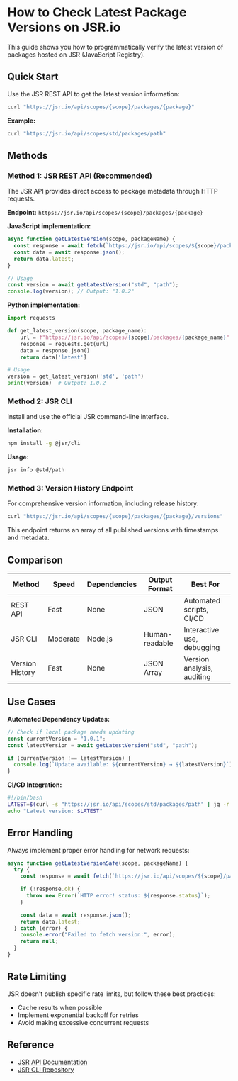 # How to Check Latest Package Versions on JSR.io

This guide shows you how to programmatically verify the latest version of packages hosted on JSR (JavaScript Registry).

## Quick Start

Use the JSR REST API to get the latest version information:

```bash
curl "https://jsr.io/api/scopes/{scope}/packages/{package}"
```

**Example:**

```bash
curl "https://jsr.io/api/scopes/std/packages/path"
```

## Methods

### Method 1: JSR REST API (Recommended)

The JSR API provides direct access to package metadata through HTTP requests.

**Endpoint:** `https://jsr.io/api/scopes/{scope}/packages/{package}`

**JavaScript implementation:**

```javascript
async function getLatestVersion(scope, packageName) {
  const response = await fetch(`https://jsr.io/api/scopes/${scope}/packages/${packageName}`);
  const data = await response.json();
  return data.latest;
}

// Usage
const version = await getLatestVersion("std", "path");
console.log(version); // Output: "1.0.2"
```

**Python implementation:**

```python
import requests

def get_latest_version(scope, package_name):
    url = f"https://jsr.io/api/scopes/{scope}/packages/{package_name}"
    response = requests.get(url)
    data = response.json()
    return data['latest']

# Usage
version = get_latest_version('std', 'path')
print(version)  # Output: 1.0.2
```

### Method 2: JSR CLI

Install and use the official JSR command-line interface.

**Installation:**

```bash
npm install -g @jsr/cli
```

**Usage:**

```bash
jsr info @std/path
```

### Method 3: Version History Endpoint

For comprehensive version information, including release history:

```bash
curl "https://jsr.io/api/scopes/{scope}/packages/{package}/versions"
```

This endpoint returns an array of all published versions with timestamps and metadata.

## Comparison

| Method          | Speed    | Dependencies | Output Format  | Best For                   |
| --------------- | -------- | ------------ | -------------- | -------------------------- |
| REST API        | Fast     | None         | JSON           | Automated scripts, CI/CD   |
| JSR CLI         | Moderate | Node.js      | Human-readable | Interactive use, debugging |
| Version History | Fast     | None         | JSON Array     | Version analysis, auditing |

## Use Cases

**Automated Dependency Updates:**

```javascript
// Check if local package needs updating
const currentVersion = "1.0.1";
const latestVersion = await getLatestVersion("std", "path");

if (currentVersion !== latestVersion) {
  console.log(`Update available: ${currentVersion} → ${latestVersion}`);
}
```

**CI/CD Integration:**

```bash
#!/bin/bash
LATEST=$(curl -s "https://jsr.io/api/scopes/std/packages/path" | jq -r '.latest')
echo "Latest version: $LATEST"
```

## Error Handling

Always implement proper error handling for network requests:

```javascript
async function getLatestVersionSafe(scope, packageName) {
  try {
    const response = await fetch(`https://jsr.io/api/scopes/${scope}/packages/${packageName}`);

    if (!response.ok) {
      throw new Error(`HTTP error! status: ${response.status}`);
    }

    const data = await response.json();
    return data.latest;
  } catch (error) {
    console.error("Failed to fetch version:", error);
    return null;
  }
}
```

## Rate Limiting

JSR doesn't publish specific rate limits, but follow these best practices:

- Cache results when possible
- Implement exponential backoff for retries
- Avoid making excessive concurrent requests

## Reference

- [JSR API Documentation](https://jsr.io/docs/api)
- [JSR CLI Repository](https://github.com/jsr-io/jsr-cli)
